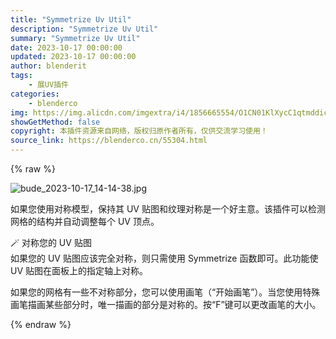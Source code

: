```yaml
---
title: "Symmetrize Uv Util"
description: "Symmetrize Uv Util"
summary: "Symmetrize Uv Util"
date: 2023-10-17 00:00:00
updated: 2023-10-17 00:00:00
author: blenderit
tags: 
    - 展UV插件
categories:
    - blenderco
img: https://img.alicdn.com/imgextra/i4/1856665554/O1CN01KlXycC1qtmddicpsp_!!1856665554.jpg
showGetMethod: false
copyright: 本插件资源来自网络，版权归原作者所有，仅供交流学习使用！
source_link: https://blenderco.cn/55304.html
---
```


{% raw %}
<p><img src="https://img.alicdn.com/imgextra/i4/1856665554/O1CN01KlXycC1qtmddicpsp_!!1856665554.jpg" alt="bude_2023-10-17_14-14-38.jpg"></p><p>如果您使用对称模型，保持其 UV 贴图和纹理对称是一个好主意。该插件可以检测网格的结构并自动调整每个 UV 顶点。</p><p>🪄 对称您的 UV 贴图<br>
如果您的 UV 贴图应该完全对称，则只需使用 Symmetrize 函数即可。此功能使 UV 贴图在面板上的指定轴上对称。</p><p>如果您的网格有一些不对称部分，您可以使用画笔（“开始画笔”）。当您使用特殊画笔描画某些部分时，唯一描画的部分是对称的。按“F”键可以更改画笔的大小。</p>
<div style="display: none">blenderco</div>
{% endraw %}
